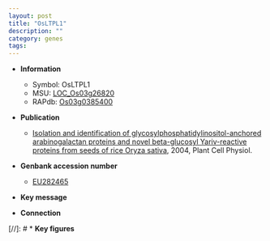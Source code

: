 ```yaml
---
layout: post
title: "OsLTPL1"
description: ""
category: genes
tags: 
---
```


* **Information**  
    + Symbol: OsLTPL1  
    + MSU: [LOC_Os03g26820](http://rice.plantbiology.msu.edu/cgi-bin/ORF_infopage.cgi?orf=LOC_Os03g26820)  
    + RAPdb: [Os03g0385400](http://rapdb.dna.affrc.go.jp/viewer/gbrowse_details/irgsp1?name=Os03g0385400)  

* **Publication**  
    + [Isolation and identification of glycosylphosphatidylinositol-anchored arabinogalactan proteins and novel beta-glucosyl Yariv-reactive proteins from seeds of rice Oryza sativa](http://www.ncbi.nlm.nih.gov/pubmed?term=Isolation+and+identification+of+glycosylphosphatidylinositol-anchored+arabinogalactan+proteins+and+novel+beta-glucosyl+Yariv-reactive+proteins+from+seeds+of+rice+Oryza+sativa%5BTitle%5D), 2004, Plant Cell Physiol.

* **Genbank accession number**  
    + [EU282465](http://www.ncbi.nlm.nih.gov/nuccore/EU282465)

* **Key message**  

* **Connection**  

[//]: # * **Key figures**  



